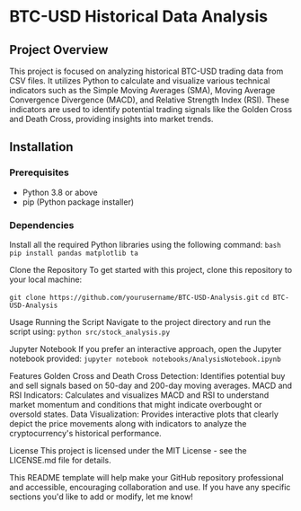 # BTC-USD Historical Data Analysis

## Project Overview
This project is focused on analyzing historical BTC-USD trading data from CSV files. It utilizes Python to calculate and visualize various technical indicators such as the Simple Moving Averages (SMA), Moving Average Convergence Divergence (MACD), and Relative Strength Index (RSI). These indicators are used to identify potential trading signals like the Golden Cross and Death Cross, providing insights into market trends.

## Installation

### Prerequisites
- Python 3.8 or above
- pip (Python package installer)

### Dependencies
Install all the required Python libraries using the following command:
`bash
pip install pandas matplotlib ta`

Clone the Repository
To get started with this project, clone this repository to your local machine:

`git clone https://github.com/yourusername/BTC-USD-Analysis.git`
`cd BTC-USD-Analysis`

Usage
Running the Script
Navigate to the project directory and run the script using:
`python src/stock_analysis.py`

Jupyter Notebook
If you prefer an interactive approach, open the Jupyter notebook provided:
`jupyter notebook notebooks/AnalysisNotebook.ipynb`

Features
Golden Cross and Death Cross Detection: Identifies potential buy and sell signals based on 50-day and 200-day moving averages.
MACD and RSI Indicators: Calculates and visualizes MACD and RSI to understand market momentum and conditions that might indicate overbought or oversold states.
Data Visualization: Provides interactive plots that clearly depict the price movements along with indicators to analyze the cryptocurrency's historical performance.

License
This project is licensed under the MIT License - see the LICENSE.md file for details.

This README template will help make your GitHub repository professional and accessible, encouraging collaboration and use. If you have any specific sections you'd like to add or modify, let me know!
